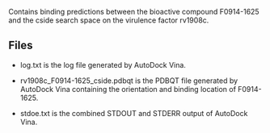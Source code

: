 Contains binding predictions between the bioactive compound F0914-1625 and the cside search space on the virulence factor rv1908c.

## Files

- log.txt is the log file generated by AutoDock Vina.

- rv1908c_F0914-1625_cside.pdbqt is the PDBQT file generated by AutoDock Vina containing the orientation and binding location of F0914-1625.

- stdoe.txt is the combined STDOUT and STDERR output of AutoDock Vina.

